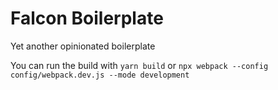 # Falcon Boilerplate
Yet another opinionated boilerplate

You can run the build with
`yarn build`
or
`npx webpack --config config/webpack.dev.js --mode development`
